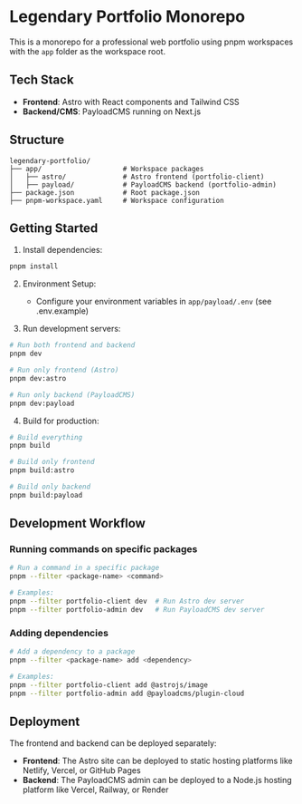 # Legendary Portfolio Monorepo

This is a monorepo for a professional web portfolio using pnpm workspaces with the `app` folder as the workspace root.

## Tech Stack

- **Frontend**: Astro with React components and Tailwind CSS
- **Backend/CMS**: PayloadCMS running on Next.js

## Structure

```
legendary-portfolio/
├── app/                    # Workspace packages
│   ├── astro/              # Astro frontend (portfolio-client)
│   ├── payload/            # PayloadCMS backend (portfolio-admin)
├── package.json            # Root package.json
├── pnpm-workspace.yaml     # Workspace configuration
```

## Getting Started

1. Install dependencies:
```bash
pnpm install
```

2. Environment Setup:
   - Configure your environment variables in `app/payload/.env` (see .env.example)

3. Run development servers:

```bash
# Run both frontend and backend
pnpm dev

# Run only frontend (Astro)
pnpm dev:astro

# Run only backend (PayloadCMS)
pnpm dev:payload
```

4. Build for production:
```bash
# Build everything
pnpm build

# Build only frontend
pnpm build:astro

# Build only backend
pnpm build:payload
```

## Development Workflow

### Running commands on specific packages

```bash
# Run a command in a specific package
pnpm --filter <package-name> <command>

# Examples:
pnpm --filter portfolio-client dev  # Run Astro dev server
pnpm --filter portfolio-admin dev   # Run PayloadCMS dev server
```

### Adding dependencies

```bash
# Add a dependency to a package
pnpm --filter <package-name> add <dependency>

# Examples:
pnpm --filter portfolio-client add @astrojs/image
pnpm --filter portfolio-admin add @payloadcms/plugin-cloud
```

## Deployment

The frontend and backend can be deployed separately:

- **Frontend**: The Astro site can be deployed to static hosting platforms like Netlify, Vercel, or GitHub Pages
- **Backend**: The PayloadCMS admin can be deployed to a Node.js hosting platform like Vercel, Railway, or Render
